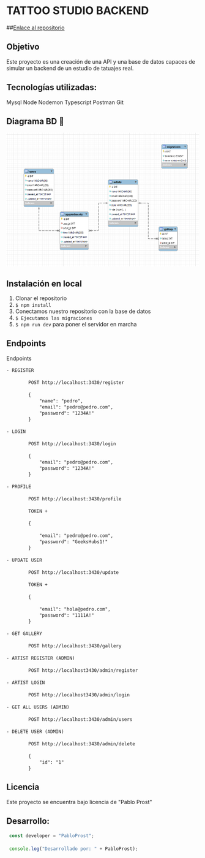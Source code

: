 # TATTOO STUDIO BACKEND

##[Enlace al repositorio](https://github.com/PabloProst/Tattoo-Studio-backend)

## Objetivo
Este proyecto es una creación de una API y una base de datos capaces de simular un backend de un estudio de tatuajes real.

## Tecnologías utilizadas:

Mysql
Node
Nodemon
Typescript
Postman
Git


## Diagrama BD 🚀
<img src = "./src/img/bbdd.png" width = "900px">

## Instalación en local
1. Clonar el repositorio
2. ` $ npm install `
3. Conectamos nuestro repositorio con la base de datos 
4. ``` $ Ejecutamos las migraciones ``` 
5. ``` $ npm run dev ```  para poner el servidor en marcha


## Endpoints

<summary>Endpoints</summary>

    - REGISTER

            POST http://localhost:3430/register
        
            {
                "name": "pedro",
                "email": "pedro@pedro.com",
                "password": "1234A!"
            }

    - LOGIN

            POST http://localhost:3430/login  

            {
                "email": "pedro@pedro.com",
                "password": "1234A!"
            }

    - PROFILE

            POST http://localhost:3430/profile

            TOKEN + 

            {

                "email": "pedro@pedro.com",
                "password": "GeeksHubs1!"
            }

    - UPDATE USER

            POST http://localhost:3430/update

            TOKEN + 

            {

                "email": "hola@pedro.com",
                "password": "1111A!"
            }

    - GET GALLERY

            POST http://localhost:3430/gallery

    - ARTIST REGISTER (ADMIN)

            POST http://localhost3430/admin/register

    - ARTIST LOGIN 

            POST http://localhost3430/admin/login

    - GET ALL USERS (ADMIN)

            POST http://localhost:3430/admin/users

    - DELETE USER (ADMIN)

            POST http://localhost:3430/admin/delete

            {
                "id": "1"
            }

## Licencia
Este proyecto se encuentra bajo licencia de "Pablo Prost"

## Desarrollo:

``` js
 const developer = "PabloProst";

 console.log("Desarrollado por: " + PabloProst);
```  


